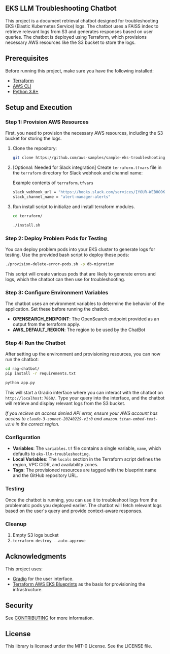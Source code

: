 ## EKS LLM Troubleshooting Chatbot

This project is a document retrieval chatbot designed for troubleshooting EKS (Elastic Kubernetes Service) logs. The chatbot uses a FAISS index to retrieve relevant logs from S3 and generates responses based on user queries. The chatbot is deployed using Terraform, which provisions necessary AWS resources like the S3 bucket to store the logs.

## Prerequisites

Before running this project, make sure you have the following installed:

- [Terraform](https://www.terraform.io/downloads.html)
- [AWS CLI](https://aws.amazon.com/cli/)
- [Python 3.8+](https://www.python.org/downloads/)

## Setup and Execution

### Step 1: Provision AWS Resources

First, you need to provision the necessary AWS resources, including the S3 bucket for storing the logs.

1. Clone the repository:

    ```bash
    git clone https://github.com/aws-samples/sample-eks-troubleshooting-rag-chatbot && cd eks-llm-troubleshooting/terraform/
    ```
2. [Optional: Needed for Slack integration] Create `terraform.tfvars` file in the `terraform` directory for Slack webhook and channel name:
    
    Example contents of `terraform.tfvars`
    ```bash
    slack_webhook_url = "https://hooks.slack.com/services/[YOUR-WEBHOOK]"
    slack_channel_name = "alert-manager-alerts"
    ```

3. Run install script to initialize and install terraform modules.

    ```bash
    cd terraform/

    ./install.sh
    ```

### Step 2: Deploy Problem Pods for Testing

You can deploy problem pods into your EKS cluster to generate logs for testing. Use the provided bash script to deploy these pods:

```bash
./provision-delete-error-pods.sh -p db-migration
```

This script will create various pods that are likely to generate errors and logs, which the chatbot can then use for troubleshooting.

### Step 3: Configure Environment Variables
The chatbot uses an environment variables to determine the behavior of the application. Set these before running the chatbot.
- **OPENSEARCH_ENDPOINT**:  The OpenSearch endpoint provided as an output from the terraform apply.
- **AWS_DEFAULT_REGION**: The region to be used by the ChatBot

### Step 4: Run the Chatbot

After setting up the environment and provisioning resources, you can now run the chatbot:

```bash
cd rag-chatbot/
pip install -r requirements.txt

python app.py
```

This will start a Gradio interface where you can interact with the chatbot on `http://localhost:7860/`. Type your query into the interface, and the chatbot will retrieve and display relevant logs from the S3 bucket.

*If you recieve an access denied API error, ensure your AWS account has access to `claude-3-sonnet-20240229-v1:0` and `amazon.titan-embed-text-v2:0` in the correct region.*

### Configuration

- **Variables**: The `variables.tf` file contains a single variable, `name`, which defaults to `eks-llm-troubleshooting`.
- **Local Variables**: The `locals` section in the Terraform script defines the region, VPC CIDR, and availability zones.
- **Tags**: The provisioned resources are tagged with the blueprint name and the GitHub repository URL.

### Testing

Once the chatbot is running, you can use it to troubleshoot logs from the problematic pods you deployed earlier. The chatbot will fetch relevant logs based on the user's query and provide context-aware responses.

### Cleanup
1. Empty S3 logs bucket
2. `terraform destroy --auto-approve`

## Acknowledgments

This project uses:

- [Gradio](https://www.gradio.app/) for the user interface.
- [Terraform AWS EKS Blueprints](https://github.com/aws-ia/terraform-aws-eks-blueprints) as the basis for provisioning the infrastructure.

## Security

See [CONTRIBUTING](CONTRIBUTING.md#security-issue-notifications) for more information.

## License

This library is licensed under the MIT-0 License. See the LICENSE file.

